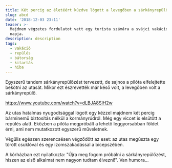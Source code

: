 ```yaml
---
title: Két percig az életéért küzdve lógott a levegőben a sárkányrepülő utasa
slug: abcd
date: '2018-12-03 23:11'
teaser: >-
  Majdnem végzetes fordulatot vett egy turista számára a svájci vakáció első
  napja.
description: description
tags:
  - vakáció
  - repülés
  - bátorság
  - kitartás
  - hiba
---
```

Egyszerű tandem sárkányrepülőzést tervezett, de sajnos a pilóta elfelejtette bekötni az utasát. Mikor ezt észrevették már késő volt, a levegőben volt a sárkányrepülő.

https://www.youtube.com/watch?v=dLBJA8SlH2w

Az utas hatalmas nyugodtsággal lógott egy kézzel majdnem két percig bárminemű biztosítás nélkül a kormányrúdról. Még egy viccet is elsütött a repülés alatt. Eközben a pilóta megpróbált a lehető leggyorsabban földet érni, ami nem mutatkozott egyszerű műveletnek.

Végülis egészen szerencsésen végződött az eset: az utas megúszta egy törött csuklóval és egy izomszakadással a bicepszében.

A kórházban ezt nyilatkozta: "Újra meg fogom próbálni a sárkányrepülőzést, hiszen az első alkalmat nem nagyon tudtam élvezni!". Van humora...
